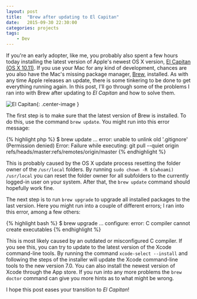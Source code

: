 ```yaml
---
layout: post
title:  "Brew after updating to El Capitan"
date:   2015-09-30 22:30:00
categories: projects
tags:
    - Dev
---
```


If you're an early adopter, like me, you probably also spent a few hours today installing the latest version of Apple's newest OS X version, [El Capitan (OS X 10.11)](https://www.apple.com/osx/). If you use your Mac for any kind of development, chances are you also have the Mac's missing package manager, [Brew](http://brew.sh/), installed. As with any time Apple releases an update, there is some tinkering to be done to get everything running again. In this post, I'll go through some of the problems I ran into with Brew after updating to *El Capitan* and how to solve them.

![El Capitan]({{site.url}}/assets/elcapitan.png){: .center-image }

The first step is to make sure that the latest version of Brew is installed. To do this, use the command `brew update`. You might run into this error message:

{% highlight php %}
$ brew update
...
error: unable to unlink old '.gitignore' (Permission denied)
Error: Failure while executing: git pull --quiet origin refs/heads/master:refs/remotes/origin/master
{% endhighlight %}

This is probably caused by the OS X update process resetting the folder owner of the `/usr/local` folders. By running `sudo chown -R $(whoami) /usr/local` you can reset the folder owner for all subfolders to the currently logged-in user on your system. After that, the `brew update` command should hopefully work fine.

The next step is to run `brew upgrade` to upgrade all installed packages to the last version. Here you might run into a couple of different errors; I ran into this error, among a few others:

{% highlight bash %}
$ brew upgrade
...
configure: error: C compiler cannot create executables
{% endhighlight %}

This is most likely caused by an outdated or misconfigured C compiler. If you see this, you can try to update to the latest version of the Xcode command-line tools. By running the command `xcode-select --install` and following the steps of the installer will update the Xcode command-line tools to the new version 7.0. You can also install the newest version of Xcode through the App store. If you run into any more problems the `brew doctor` command can give you more hints as to what might be wrong.

I hope this post eases your transition to *El Capitan*!
